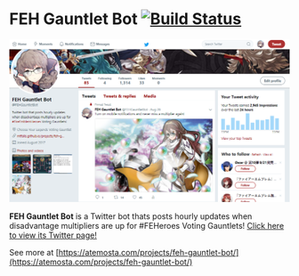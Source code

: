 # **FEH Gauntlet Bot** [![Build Status](https://www.travis-ci.com/Atemosta/FEH-Gauntlet-Bot.svg?branch=master)](https://www.travis-ci.com/Atemosta/FEH-Gauntlet-Bot)

![Gauntlet-Landing](Deployment/assets/gauntlet_landing.PNG)

**FEH Gauntlet Bot** is a Twitter bot thats posts hourly updates when disadvantage multipliers are up for #FEHeroes Voting Gauntlets! [Click here to view its Twitter page!](https://twitter.com/FEHGauntletBot)

See more at [https://atemosta.com/projects/feh-gauntlet-bot/](https://atemosta.com/projects/feh-gauntlet-bot/)
